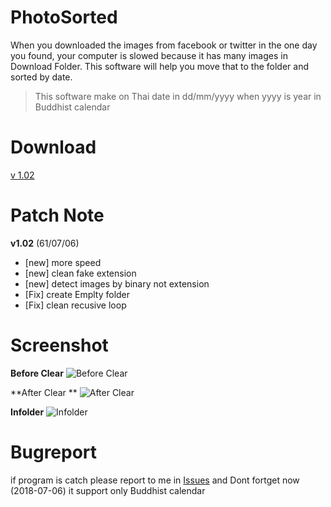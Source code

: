 # PhotoSorted  
When you downloaded the images from facebook or twitter in the one day you found, 
your computer is slowed because it has many images in Download Folder. 
This software will help you move that to the folder and sorted by date.


> This software make on Thai date in dd/mm/yyyy when yyyy is year in
> Buddhist calendar

# Download
[v 1.02](https://github.com/kandation/photoSorted/blob/master/binary/photoSorted_v1.02.exe)


# Patch Note
**v1.02** (61/07/06)
- [new] more speed
- [new] clean fake extension
- [new] detect images by binary not extension
- [Fix] create Emplty folder
- [Fix] clean recusive loop

# Screenshot
**Before Clear**
![Before Clear](https://raw.githubusercontent.com/kandation/photoSorted/master/screenshort/ss01.png)

**After Clear **
![After Clear](https://raw.githubusercontent.com/kandation/photoSorted/master/screenshort/ss02.png)

**Infolder**
![Infolder](https://raw.githubusercontent.com/kandation/photoSorted/master/screenshort/ss03.png)


# Bugreport 
if program is catch please report to me in [Issues](https://github.com/kandation/photoSorted/issues)
and Dont fortget now (2018-07-06) it support only Buddhist calendar







